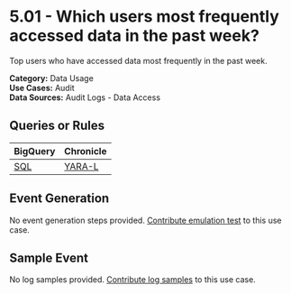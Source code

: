 # 5.01 - Which users most frequently accessed data in the past week?
Top users who have accessed data most frequently in the past week.


**Category:** Data Usage
</br>
**Use Cases:** Audit
</br>
**Data Sources:** Audit Logs - Data Access
</br>

## Queries or Rules
BigQuery | Chronicle |
--- | --- |
[SQL](../../sql/5_01_users_who_most_frequently_accessed_data.sql) | [YARA-L](../../yaral/5_01_users_who_most_frequently_accessed_data.yaral)

## Event Generation
No event generation steps provided. [Contribute emulation test](../../CONTRIBUTING.md) to this use case.

## Sample Event
No log samples provided. [Contribute log samples](../../CONTRIBUTING.md) to this use case.

